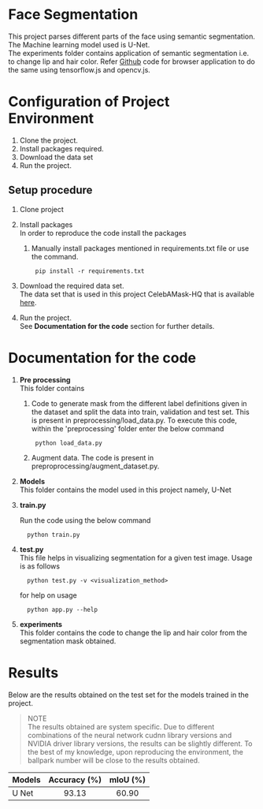 # Face Segmentation

This project parses different parts of the face using semantic segmentation. The Machine
learning model used is U-Net.    
The experiments folder contains application of semantic segmentation i.e. to change lip
and hair color. Refer [Github](https://github.com/Sanjana7395/face_makeup_app.git) code 
for browser application to do the same using tensorflow.js and opencv.js.

Configuration of Project Environment
=====================================

1. Clone the project.
2. Install packages required.
3. Download the data set
4. Run the project.

Setup procedure
----------------
1. Clone project 
2. Install packages  
   In order to reproduce the code install the packages 
   
   1. Manually install packages mentioned in requirements.txt file or use the command.

           pip install -r requirements.txt

3. Download the required data set.  
      The data set that is used in this project CelebAMask-HQ that is available
      [here](https://github.com/switchablenorms/CelebAMask-HQ).

4. Run the project.  
      See **Documentation for the code** section for further details.
      
Documentation for the code
===========================

1. __Pre processing__  
   This folder contains  
      
   1. Code to generate mask from the different label definitions given in the dataset and split the data
   into train, validation and test set. This is present in preprocessing/load_data.py. 
   To execute this code, within the 'preprocessing' folder enter the below
   command
           
           python load_data.py
              
   2. Augment data. The code is present in preproprocessing/augment_dataset.py.

2. __Models__  
   This folder contains the model used in this project namely, U-Net

3. __train.py__ 
   
   Run the code using the below command 
                    
         python train.py 
         
4. __test.py__  
    This file helps in visualizing segmentation for a given test image. Usage is as follows
      
         python test.py -v <visualization_method>
         
      for help on usage
      
         python app.py --help

5. __experiments__    
    This folder contains the code to change the lip and hair color from the segmentation mask obtained.
      
Results
========

Below are the results obtained on the test set for the models trained in the project.

> NOTE    
   The results obtained are system specific. Due to different combinations of the neural 
   network cudnn library versions and NVIDIA driver library versions, the results can be 
   slightly different. To the best of my knowledge, upon reproducing the environment, the
   ballpark number will be close to the results obtained.

| Models                           | Accuracy (%)  | mIoU (%)  |
|----------------------------------|:-------------:|:---------:|
| U Net                            | 93.13         | 60.90     |
